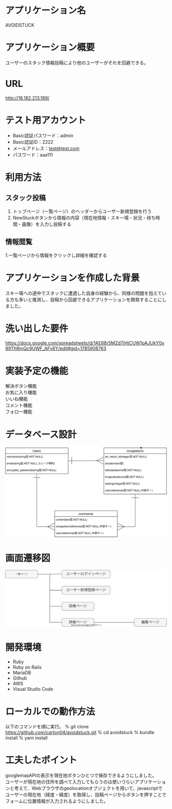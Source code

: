 # アプリケーション名
AVOIDSTUCK

# アプリケーション概要
ユーザーのスタック情報投稿により他のユーザーがそれを回避できる。

# URL
http://18.182.213.189/

# テスト用アカウント
- Basic認証パスワード：admin  
- Basic認証ID：2222  
- メールアドレス：test@test.com
- パスワード：aaa111

# 利用方法
## スタック投稿
1. トップページ（一覧ページ）のヘッダーからユーザー新規登録を行う  
2. NewStuckボタンから情報の内容（現在地情報・スキー場・状況・待ち時間・画像）を入力し投稿する
## 情報閲覧
1.一覧ページから情報をクリックし詳細を確認する

# アプリケーションを作成した背景
スキー場への道中でスタックに遭遇した自身の経験から、同様の問題を抱えている方も多いと推測し、投稿から回避できるアプリケーションを開発することにしました。

# 洗い出した要件
https://docs.google.com/spreadsheets/d/1AE68r5MZd7iHtCUW1pAJUkY0x89ThRmQc9UWF_AFv6Y/edit#gid=1785908763

# 実装予定の機能
解決ボタン機能  
お気に入り機能  
いいね機能  
コメント機能  
フォロー機能  
# データベース設計
![](er.drawio.svg)

# 画面遷移図
![](画面遷移図.drawio.svg)

# 開発環境
- Ruby
- Ruby on Rails
- MariaDB
- Github
- AWS
- Visual Studio Code

# ローカルでの動作方法
以下のコマンドを順に実行。
% git clone https://github.com/carton04/avoidstuck.git
% cd avoidstuck
% bundle install
% yarn install

# 工夫したポイント
googlemapAPIの表示を現在地ボタンひとつで保存できるようにしました。  
ユーザーが現在地の住所を調べて入力してもらうのは使いづらいアプリケーションと考えて、Webブラウザのgeolocationオブジェクトを用いて、javascriptでユーザーの現在地（経度・緯度）を取得し、投稿ページからボタンを押すことでフォームに位置情報が入力されるようにしました。